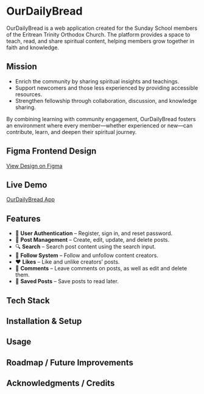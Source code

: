 # OurDailyBread  

OurDailyBread is a web application created for the Sunday School members of the Eritrean Trinity Orthodox Church. The platform provides a space to teach, read, and share spiritual content, helping members grow together in faith and knowledge.  

## Mission  
- Enrich the community by sharing spiritual insights and teachings.  
- Support newcomers and those less experienced by providing accessible resources.  
- Strengthen fellowship through collaboration, discussion, and knowledge sharing.  

By combining learning with community engagement, OurDailyBread fosters an environment where every member—whether experienced or new—can contribute, learn, and deepen their spiritual journey.  

## Figma Frontend Design  
[View Design on Figma](https://www.figma.com/proto/Xu06twKOT2khQEdAfsXL1O/HolyShare?node-id=0-1&t=UsRRhIRuMXWMq9Tw-1)  

## Live Demo  
[OurDailyBread App](https://ourdailybread.app/)  

## Features
- 🔑 **User Authentication** – Register, sign in, and reset password.  
- 📝 **Post Management** – Create, edit, update, and delete posts.  
- 🔍 **Search** – Search post content using the search input.  
- 👥 **Follow System** – Follow and unfollow content creators.  
- ❤️ **Likes** – Like and unlike creators’ posts.  
- 💬 **Comments** – Leave comments on posts, as well as edit and delete them.  
- 📌 **Saved Posts** – Save posts to read later.  

## Tech Stack
## Installation & Setup
## Usage
## Roadmap / Future Improvements
## Acknowledgments / Credits

